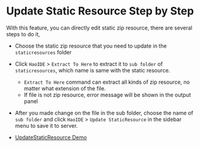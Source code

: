 # Update Static Resource Step by Step
With this feature, you can directly edit static zip resource, there are several steps to do it,

* Choose the static zip resource that you need to update in the ```staticresources``` folder

* Click ``HaoIDE`` > ``Extract To Here`` to extract it to ``sub folder`` of ``staticresources``, which name is same with the static resource.
    - ``Extract To Here`` command can extract all kinds of zip resource, no matter what extension of the file.
    - If file is not zip resource, error message will be shown in the output panel

* After you made change on the file in the sub folder, choose the name of ``sub folder`` and click ``HaoIDE`` > ``Update StaticResource`` in the sidebar menu to save it to server.

* [UpdateStaticResource Demo](https://raw.githubusercontent.com/xjsender/SublimeApexScreenshot/master/UpdateStaticResource.gif)